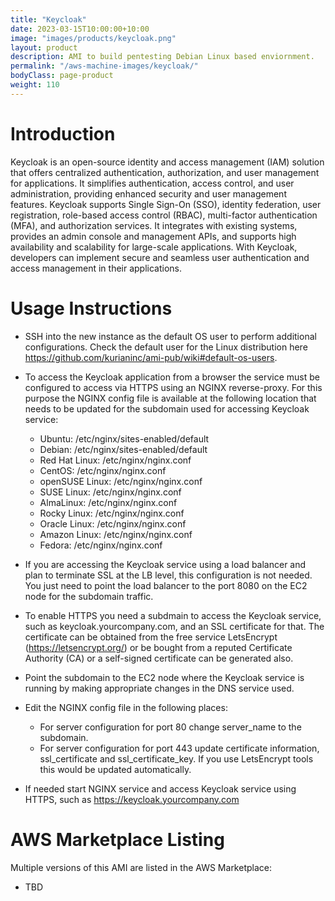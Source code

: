 ```yaml
---
title: "Keycloak"
date: 2023-03-15T10:00:00+10:00
image: "images/products/keycloak.png"
layout: product
description: AMI to build pentesting Debian Linux based enviornment.
permalink: "/aws-machine-images/keycloak/"
bodyClass: page-product
weight: 110
---
```


# Introduction

Keycloak is an open-source identity and access management (IAM) solution that offers centralized authentication, authorization, and user management for applications. It simplifies authentication, access control, and user administration, providing enhanced security and user management features. Keycloak supports Single Sign-On (SSO), identity federation, user registration, role-based access control (RBAC), multi-factor authentication (MFA), and authorization services. It integrates with existing systems, provides an admin console and management APIs, and supports high availability and scalability for large-scale applications. With Keycloak, developers can implement secure and seamless user authentication and access management in their applications.

# Usage Instructions

* SSH into the new instance as the default OS user to perform additional configurations. Check the default user for the Linux distribution here https://github.com/kurianinc/ami-pub/wiki#default-os-users.
  
* To access the Keycloak application from a browser the service must be configured to access via HTTPS using an NGINX reverse-proxy. For this purpose  the NGINX config file is available at the following location that needs to be updated for the subdomain used for accessing Keycloak service:
  * Ubuntu: /etc/nginx/sites-enabled/default
  * Debian: /etc/nginx/sites-enabled/default
  * Red Hat Linux: /etc/nginx/nginx.conf
  * CentOS: /etc/nginx/nginx.conf
  * openSUSE Linux: /etc/nginx/nginx.conf
  * SUSE Linux: /etc/nginx/nginx.conf
  * AlmaLinux: /etc/nginx/nginx.conf
  * Rocky Linux: /etc/nginx/nginx.conf
  * Oracle Linux: /etc/nginx/nginx.conf
  * Amazon Linux: /etc/nginx/nginx.conf
  * Fedora: /etc/nginx/nginx.conf
 
* If you are accessing the Keycloak service using a load balancer and plan to terminate SSL at the LB level, this configuration is not needed. You just need to point the load balancer to the port 8080 on the EC2 node for the subdomain traffic.

* To enable HTTPS you need a subdmain to access the Keycloak service, such as keycloak.yourcompany.com, and an SSL certificate for that. The certificate can be obtained from the free service LetsEncrypt (https://letsencrypt.org/) or be bought from a reputed Certificate Authority (CA) or a self-signed certificate can be generated also.
* Point the subdomain to the EC2 node where the Keycloak service is running by making appropriate changes in the DNS service used. 
* Edit the NGINX config file in the following places:
  * For server configuration for port 80 change server_name to the subdomain.
  * For server configuration for port 443 update certificate information, ssl_certificate and ssl_certificate_key. If you use LetsEncrypt tools this would be updated automatically.
 
* If needed start NGINX service and access Keycloak service using HTTPS, such as https://keycloak.yourcompany.com 
  
# AWS Marketplace Listing

Multiple versions of this AMI are listed in the AWS Marketplace:

*   TBD

